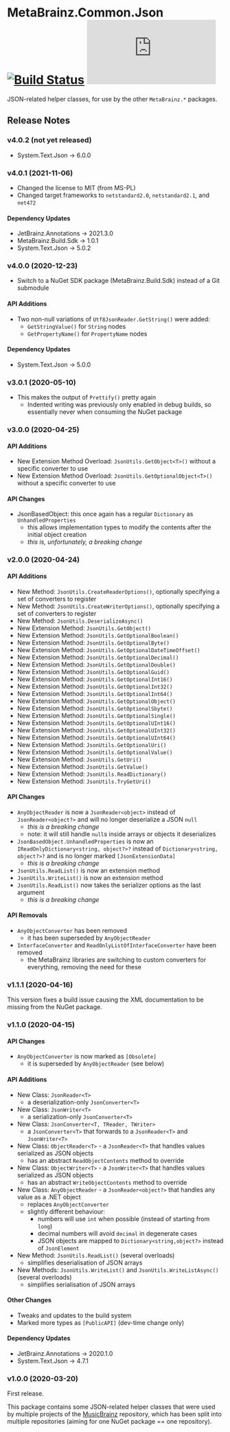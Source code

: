 # MetaBrainz.Common.Json [![Build Status](https://img.shields.io/appveyor/build/zastai/metabrainz-common-json)](https://ci.appveyor.com/project/Zastai/metabrainz-common-json) [![NuGet Version](https://img.shields.io/nuget/v/MetaBrainz.Common.Json)](https://www.nuget.org/packages/MetaBrainz.Common.Json)

JSON-related helper classes, for use by the other `MetaBrainz.*` packages.

## Release Notes

### v4.0.2 (not yet released)

- System.Text.Json → 6.0.0

### v4.0.1 (2021-11-06)

- Changed the license to MIT (from MS-PL)
- Changed target frameworks to `netstandard2.0`, `netstandard2.1`, and `net472`

#### Dependency Updates

- JetBrainz.Annotations → 2021.3.0
- MetaBrainz.Build.Sdk → 1.0.1
- System.Text.Json → 5.0.2

### v4.0.0 (2020-12-23)

- Switch to a NuGet SDK package (MetaBrainz.Build.Sdk) instead of a Git submodule

#### API Additions

- Two non-null variations of `Utf8JsonReader.GetString()` were added:
  - `GetStringValue()` for `String` nodes
  - `GetPropertyName()` for `PropertyName` nodes

#### Dependency Updates

- System.Text.Json → 5.0.0

### v3.0.1 (2020-05-10)

- This makes the output of `Prettify()` pretty again
  - Indented writing was previously only enabled in debug builds, so essentially never when consuming the NuGet package

### v3.0.0 (2020-04-25)

#### API Additions

- New Extension Method Overload: `JsonUtils.GetObject<T>()` without a specific converter to use
- New Extension Method Overload: `JsonUtils.GetOptionalObject<T>()` without a specific converter to use

#### API Changes

- JsonBasedObject: this once again has a regular `Dictionary` as `UnhandledProperties`
  - this allows implementation types to modify the contents after the initial object creation
  - *this is, unfortunately, a breaking change*

### v2.0.0 (2020-04-24)

#### API Additions

- New Method: `JsonUtils.CreateReaderOptions()`, optionally specifying a set of converters to register
- New Method: `JsonUtils.CreateWriterOptions()`, optionally specifying a set of converters to register
- New Method: `JsonUtils.DeserializeAsync()`
- New Extension Method: `JsonUtils.GetObject()`
- New Extension Method: `JsonUtils.GetOptionalBoolean()`
- New Extension Method: `JsonUtils.GetOptionalByte()`
- New Extension Method: `JsonUtils.GetOptionalDateTimeOffset()`
- New Extension Method: `JsonUtils.GetOptionalDecimal()`
- New Extension Method: `JsonUtils.GetOptionalDouble()`
- New Extension Method: `JsonUtils.GetOptionalGuid()`
- New Extension Method: `JsonUtils.GetOptionalInt16()`
- New Extension Method: `JsonUtils.GetOptionalInt32()`
- New Extension Method: `JsonUtils.GetOptionalInt64()`
- New Extension Method: `JsonUtils.GetOptionalObject()`
- New Extension Method: `JsonUtils.GetOptionalSbyte()`
- New Extension Method: `JsonUtils.GetOptionalSingle()`
- New Extension Method: `JsonUtils.GetOptionalUInt16()`
- New Extension Method: `JsonUtils.GetOptionalUInt32()`
- New Extension Method: `JsonUtils.GetOptionalUInt64()`
- New Extension Method: `JsonUtils.GetOptionalUri()`
- New Extension Method: `JsonUtils.GetOptionalValue()`
- New Extension Method: `JsonUtils.GetUri()`
- New Extension Method: `JsonUtils.GetValue()`
- New Extension Method: `JsonUtils.ReadDictionary()`
- New Extension Method: `JsonUtils.TryGetUri()`

#### API Changes

- `AnyObjectReader` is now a `JsonReader<object>` instead of `JsonReader<object?>` and will no longer deserialize a JSON `null`
  - *this is a breaking change*
  - note: it will still handle `null`s inside arrays or objects it deserializes
- `JsonBasedObject.UnhandledProperties` is now an `IReadOnlyDictionary<string, object?>?` instead of `Dictionary<string, object?>?`
  and is no longer marked `[JsonExtensionData]`
  - *this is a breaking change*
- `JsonUtils.ReadList()` is now an extension method
- `JsonUtils.WriteList()` is now an extension method
- `JsonUtils.ReadList()` now takes the serializer options as the last argument
  - *this is a breaking change*

#### API Removals

- `AnyObjectConverter` has been removed
  - it has been superseded by `AnyObjectReader`
- `InterfaceConverter` and `ReadOnlyListOfInterfaceConverter` have been removed
  - the MetaBrainz libraries are switching to custom converters for everything, removing the need for these

### v1.1.1 (2020-04-16)

This version fixes a build issue causing the XML documentation to be missing from the NuGet package.

### v1.1.0 (2020-04-15)

#### API Changes

- `AnyObjectConverter` is now marked as `[Obsolete]`
  - it is superseded by `AnyObjectReader` (see below)

#### API Additions

- New Class: `JsonReader<T>`
  - a deserialization-only `JsonConverter<T>`
- New Class: `JsonWriter<T>`
  - a serialization-only `JsonConverter<T>`
- New Class: `JsonConverter<T, TReader, TWriter>`
  - a `JsonConverter<T>` that forwards to a `JsonReader<T>` and `JsonWriter<T>`
- New Class: `ObjectReader<T>` - a `JsonReader<T>` that handles values serialized as JSON objects
  - has an abstract `ReadObjectContents` method to override
- New Class: `ObjectWriter<T>` - a `JsonWriter<T>` that handles values serialized as JSON objects
  - has an abstract `WriteObjectContents` method to override
- New Class: `AnyObjectReader` - a `JsonReader<object?>` that handles any value as a .NET object
  - replaces `AnyObjectConverter`
  - slightly different behaviour:
    - numbers will use `int` when possible (instead of starting from `long`)
    - decimal numbers will avoid `decimal` in degenerate cases
    - JSON objects are mapped to `Dictionary<string,object?>` instead of `JsonElement`
- New Method: `JsonUtils.ReadList()` (several overloads)
  - simplifies deserialisation of JSON arrays
- New Methods: `JsonUtils.WriteList()` and `JsonUtils.WriteListAsync()` (several overloads)
  - simplifies serialisation of JSON arrays

#### Other Changes

- Tweaks and updates to the build system
- Marked more types as `[PublicAPI]` (dev-time change only)

#### Dependency Updates

- JetBrainz.Annotations → 2020.1.0
- System.Text.Json → 4.7.1

### v1.0.0 (2020-03-20)

First release.

This package contains some JSON-related helper classes that were used by multiple projects of
the [MusicBrainz](https://github.com/Zastai/MusicBrainz) repository, which has been split into
multiple repositories (aiming for one NuGet package == one repository).
